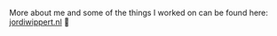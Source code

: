 More about me and some of the things I worked on can be found here: [jordiwippert.nl](https://jordiwippert.nl) 🚀
